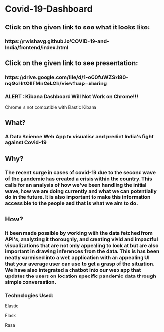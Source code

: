 # Covid-19-Dashboard

<h2>Click on the given link to see what it looks like:</h2>
<h3>https://rwishavg.github.io/COVID-19-and-India/frontend/index.html</h3>

<h2>Click on the given link to see presentation:</h2>
<h3>https://drive.google.com/file/d/1-oQ0fuWZSxi80-nqGoHrtOlIFMnCeLCh/view?usp=sharing</h3>

<h3>ALERT : Kibana Dashboard Will Not Work on Chrome!!!</h2>
<p>Chrome is not compatible with Elastic Kibana</p>

<h2>What?</h2>
<h3>A Data Science Web App to visualise and predict India's fight against Covid-19</h3>

<h2>Why?</h2>
<h3>The recent surge in cases of covid-19 due to the second wave of the pandemic has created a crisis within the country. This calls for an analysis of how we've been handling the initial wave, how we are doing currently and what we can potentially do in the future. It is also important to make this information accessible to the people and that is what we aim to do.</h3>

<h2>How?</h2>
<h3>It been made possible by working with the data fetched from API's, analyzing it thoroughly, and creating vivid and impactful visualizations that are not only appealing to look at but are also important in drawing inferences from the data. This is has been neatly surmised into a web application with an appealing UI that your average user can use to get a grasp of the situation. We have also integrated a chatbot into our web app that updates the users on location specific pandemic data through simple conversation.</h3>

<h3>Technologies Used:</h3>

<p>Elastic</p>
<p>Flask</p>
<p>Rasa</p>



